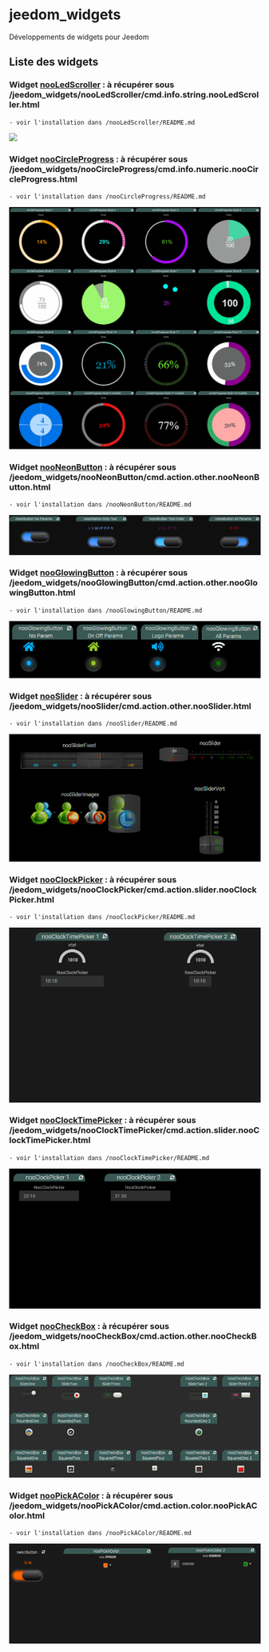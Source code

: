 # jeedom_widgets

Développements de widgets pour Jeedom

## Liste des widgets

### Widget [nooLedScroller](./nooLedScroller) : à récupérer sous /jeedom_widgets/nooLedScroller/cmd.info.string.nooLedScroller.html

	- voir l'installation dans /nooLedScroller/README.md

![](ledScroller/nooLedScroller/doc/images/ledScroller.png) 

### Widget [nooCircleProgress](./nooCircleProgress) : à récupérer sous /jeedom_widgets/nooCircleProgress/cmd.info.numeric.nooCircleProgress.html

	- voir l'installation dans /nooCircleProgress/README.md

![](nooCircleProgress/doc/images/nooCircleProgress.gif) 

### Widget [nooNeonButton](./nooNeonButton) : à récupérer sous /jeedom_widgets/nooNeonButton/cmd.action.other.nooNeonButton.html

	- voir l'installation dans /nooNeonButton/README.md

![](nooNeonButton/doc/images/nooNeonButton.gif) 

### Widget [nooGlowingButton](./nooGlowingButton) : à récupérer sous /jeedom_widgets/nooGlowingButton/cmd.action.other.nooGlowingButton.html

	- voir l'installation dans /nooGlowingButton/README.md

![](nooGlowingButton/doc/images/nooGlowingButton.gif) 

### Widget [nooSlider](./nooSlider) : à récupérer sous /jeedom_widgets/nooSlider/cmd.action.other.nooSlider.html

	- voir l'installation dans /nooSlider/README.md

![](nooSlider/doc/images/nooSliderDemo.gif) 

### Widget [nooClockPicker](./nooClockPicker) : à récupérer sous /jeedom_widgets/nooClockPicker/cmd.action.slider.nooClockPicker.html

	- voir l'installation dans /nooClockPicker/README.md

![](nooClockTimePicker/doc/images/nooClockTimePickerDemo.gif) 

### Widget [nooClockTimePicker](./nooClockTimePicker) : à récupérer sous /jeedom_widgets/nooClockTimePicker/cmd.action.slider.nooClockTimePicker.html

	- voir l'installation dans /nooClockTimePicker/README.md

![](nooClockPicker/doc/images/nooClockPicker.gif) 

### Widget [nooCheckBox](./nooCheckBox) : à récupérer sous /jeedom_widgets/nooCheckBox/cmd.action.other.nooCheckBox.html

	- voir l'installation dans /nooCheckBox/README.md

![](nooCheckBox/doc/images/nooCheckBoxDemo.gif) 

### Widget [nooPickAColor](./nooPickAColor) : à récupérer sous /jeedom_widgets/nooPickAColor/cmd.action.color.nooPickAColor.html

	- voir l'installation dans /nooPickAColor/README.md

![](nooPickAColor/doc/images/nooPickAColorDemo.gif) 

